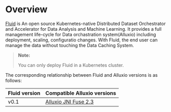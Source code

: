 # Overview

[Fluid](https://github.com/fluid-cloudnative/fluid) is An open source Kubernetes-native Distributed Dataset Orchestrator and Accelerator for Data Analysis and Machine Learning. It provides a full management life-cycle for Data orchastration system(Alluxio) including deployment, scaling, configuratio changes. With Fluid, the end user can manage the data without touching the Data Caching System.


> **Note:**
>
> You can only deploy Fluid in a Kubernetes cluster.

The corresponding relationship between Fluid and Alluxio versions is as follows:

| Fluid version | Compatible Alluxio versions |
|:---|:---|
| v0.1 | [Alluxio JNI Fuse 2.3](https://github.com/Alluxio/alluxio/tree/branch-2.3-fuse)|
